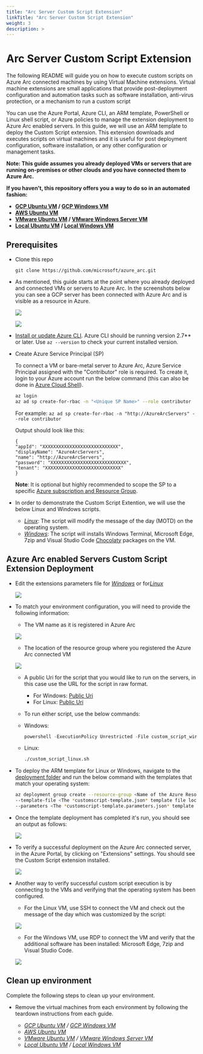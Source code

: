 ```yaml
---
title: "Arc Server Custom Script Extension"
linkTitle: "Arc Server Custom Script Extension"
weight: 3
description: >
---
```


# Arc Server Custom Script Extension

The following README will guide you on how to execute custom scripts on Azure Arc connected machines by using Virtual Machine extensions. Virtual machine extensions are small applications that provide post-deployment configuration and automation tasks such as software installation, anti-virus protection, or a mechanism to run a custom script

You can use the Azure Portal, Azure CLI, an ARM template, PowerShell or Linux shell script, or Azure policies to manage the extension deployment to Azure Arc enabled servers. In this guide, we will use an ARM template to deploy the Custom Script extension. This extension downloads and executes scripts on virtual machines and it is useful for post deployment configuration, software installation, or any other configuration or management tasks.

**Note: This guide assumes you already deployed VMs or servers that are running on-premises or other clouds and you have connected them to Azure Arc.**

**If you haven't, this repository offers you a way to do so in an automated fashion:**
- **[GCP Ubuntu VM](../../gcp/gcp_terraform_ubuntu/) / [GCP Windows VM](../../gcp/gcp_terraform_windows)**
- **[AWS Ubuntu VM](../../aws/aws_terraform_ubuntu/)**
- **[VMware Ubuntu VM](../../vmware/vmware_terraform_ubuntu/) / [VMware Windows Server VM](../../vmware/vmware_terraform_winsrv)**
- **[Local Ubuntu VM](../../vagrant/local_vagrant_ubuntu/) / [Local Windows VM](../../vagrant/local_vagrant_windows)**

## Prerequisites

* Clone this repo

    ```terminal
    git clone https://github.com/microsoft/azure_arc.git
    ```

* As mentioned, this guide starts at the point where you already deployed and connected VMs or servers to Azure Arc. In the screenshots below you can see a GCP server has been connected with Azure Arc and is visible as a resource in Azure.

    ![](./01.png)

    ![](./02.png)

* [Install or update Azure CLI](https://docs.microsoft.com/en-us/cli/azure/install-azure-cli?view=azure-cli-latest). Azure CLI should be running version 2.7** or later. Use ```az --version``` to check your current installed version.

* Create Azure Service Principal (SP)   

    To connect a VM or bare-metal server to Azure Arc, Azure Service Principal assigned with the "Contributor" role is required. To create it, login to your Azure account run the below command (this can also be done in [Azure Cloud Shell](https://shell.azure.com/)).

    ```bash
    az login
    az ad sp create-for-rbac -n "<Unique SP Name>" --role contributor
    ```
    For example:
    ```az ad sp create-for-rbac -n "http://AzureArcServers" --role contributor```
    
    Output should look like this:
    ```
    {
    "appId": "XXXXXXXXXXXXXXXXXXXXXXXXXXXX",
    "displayName": "AzureArcServers",
    "name": "http://AzureArcServers",
    "password": "XXXXXXXXXXXXXXXXXXXXXXXXXXXX",
    "tenant": "XXXXXXXXXXXXXXXXXXXXXXXXXXXX"
    }
    ```
    
    **Note**: It is optional but highly recommended to scope the SP to a specific [Azure subscription and Resource Group](https://docs.microsoft.com/en-us/cli/azure/ad/sp?view=azure-cli-latest).   

* In order to demonstrate the Custom Script Extention, we will use the below Linux and Windows scripts.
    - [*Linux*](https://github.com/microsoft/azure_arc/blob/master/azure_arc_servers_jumpstart/scripts/custom_script_linux.sh): The script will modify the message of the day (MOTD) on the operating system. 
    - [*Windows*](https://github.com/microsoft/azure_arc/blob/master/azure_arc_servers_jumpstart/scripts/custom_script_windows.ps1): The script will installs Windows Terminal, Microsoft Edge, 7zip and Visual Studio Code [Chocolaty](https://chocolatey.org/) packages on the VM.

## Azure Arc enabled Servers Custom Script Extension Deployment

* Edit the extensions parameters file for [*Windows*](https://github.com/microsoft/azure_arc/blob/master/azure_arc_servers_jumpstart/extensions/arm/customscript-templatewindows.parameters.json) or for[*Linux*](https://github.com/microsoft/azure_arc/blob/master/azure_arc_servers_jumpstart/extensions/arm/customscript-templatelinux.parameters.json)

   ![](./03.png)

* To match your environment configuration, you will need to provide the following information: 

    - The VM name as it is registered in Azure Arc

   ![](./04.png)

    - The location of the resource group where you registered the Azure Arc connected VM  

   ![](./05.png)

    - A public Uri for the script that you would like to run on the servers, in this case use the URL for the script in raw format.
        - For Windows: [Public Uri](https://raw.githubusercontent.com/microsoft/azure_arc/master/azure_arc_servers_jumpstart/scripts/custom_script_windows.ps1) 
        - For Linux: [Public Uri](https://raw.githubusercontent.com/microsoft/azure_arc/master/azure_arc_servers_jumpstart/scripts/custom_script_linux.sh)

    -  To run either script, use the below commands: 
        
     - Windows: 
         ```powershell
         powershell -ExecutionPolicy Unrestricted -File custom_script_windows.ps1 
         ```
     - Linux:
         ```bash
         ./custom_script_linux.sh
         ```

* To deploy the ARM template for Linux or Windows, navigate to the [deployment folder](../extensions/arm) and run the below command with the templates that match your operating system:

    ```bash
    az deployment group create --resource-group <Name of the Azure Resource Group> \
    --template-file <The *customscript-template.json* template file location for Linux or Windows> \
    --parameters <The *customscript-template.parameters.json* template file location>
    ```
   
* Once the template deployment has completed it's run, you should see an output as follows: 

    ![](./06.png)
    
* To verify a successful deployment on the Azure Arc connected server, in the Azure Portal, by clicking on "Extensions" settings. You should see the Custom Script extension installed.

    ![](./07.png)

* Another way to verify successful custom script execution is by connecting to the VMs and verifying that the operating system has been configured. 

    - For the Linux VM, use SSH to connect the VM and check out the message of the day which was customized by the script: 

    ![](./08.png)

    - For the Windows VM, use RDP to connect the VM and verify that the additional software has been installed: Microsoft Edge, 7zip and Visual Studio Code. 

    ![](./09.png)

## Clean up environment

Complete the following steps to clean up your environment.

* Remove the virtual machines from each environment by following the teardown instructions from each guide.

    - *[GCP Ubuntu VM](../../gcp/gcp_terraform_ubuntu/) / [GCP Windows VM](../../gcp/gcp_terraform_windows)*
    - *[AWS Ubuntu VM](../../aws/aws_terraform_ubuntu/)*
    - *[VMware Ubuntu VM](../../vmware/vmware_terraform_ubuntu/) / [VMware Windows Server VM](../../vmware/vmware_terraform_winsrv)*
    - *[Local Ubuntu VM](../../vagrant/local_vagrant_ubuntu/) / [Local Windows VM](../../vagrant/local_vagrant_windows)*
